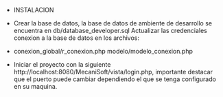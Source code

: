 - INSTALACION
- Crear la base de datos, la base de datos de ambiente de desarrollo se encuentra en db/database_developer.sql
Actualizar las credenciales conexion a la base de datos en los archivos:

- conexion_global/r_conexion.php
modelo/modelo_conexion.php

- Iniciar el proyecto con la siguiente http://localhost:8080/MecaniSoft/vista/login.php, importante destacar que el puerto puede cambiar dependiendo el que se tenga configurado en su maquina.

